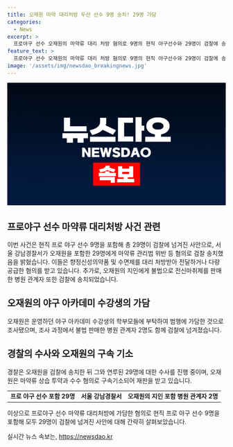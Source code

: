 ```yaml
---
title: 오재원 마약 대리처방 두산 선수 9명 송치! 29명 가담
categories:
  - News
excerpt: >
  프로야구 선수 오재원의 마약류 대리 처방 혐의로 9명의 현직 야구선수와 29명이 검찰에 송치됐다. 오재원은 다량의 마약류를 공급하고 수면제를 대신 처방받아 전달한 혐의다. 두산 베어스 소속 야구선수 9명과 트레이너 1명이 포함돼 있으며, 오재원의 아카데미 수강생의 학부모도 혐의를 받고 있다. 또한, 오재원의 지인에 의해 마약을 불법 판매한 병원 관계자 2명도 검찰 송치됐다. 오재원은 구속기소되어 재판 중이며, 지난 3월부터 이어진 수사가 계속되고 있다.
feature_text: >
  프로야구 선수 오재원의 마약류 대리 처방 혐의로 9명의 현직 야구선수와 29명이 검찰에 송치됐다. 오재원은 다량의 마약류를 공급하고 수면제를 대신 처방받아 전달한 혐의다. 두산 베어스 소속 야구선수 9명과 트레이너 1명이 포함돼 있으며, 오재원의 아카데미 수강생의 학부모도 혐의를 받고 있다. 또한, 오재원의 지인에 의해 마약을 불법 판매한 병원 관계자 2명도 검찰 송치됐다. 오재원은 구속기소되어 재판 중이며, 지난 3월부터 이어진 수사가 계속되고 있다.
image: '/assets/img/newsdao_breakingnews.jpg'
---
```


<p><img src="/assets/img/newsdao_breakingnews.jpg" alt="ontimetimes 속보" /></p>

<h2 data-ke-size="size26">프로야구 선수 마약류 대리처방 사건 관련</h2>

<p>이번 사건은 현직 프로 야구 선수 9명을 포함해 총 29명이 검찰에 넘겨진 사안으로, 서울 강남경찰서가 오재원을 포함한 29명에게 마약류 관리법 위반 등 혐의로 검찰 송치했음을 밝혔습니다. 이들은 향정신성의약품 및 수면제를 대리 처방받아 전달하거나 다량 공급한 혐의를 받고 있습니다. 추가로, 오재원의 지인에게 불법으로 전신마취제를 판매한 병원 관계자 또한 검찰에 송치되었습니다.</p>

<p data-ke-size="size16"></p>

<h2 data-ke-size="size24">오재원의 야구 아카데미 수강생의 가담</h2>

<p>오재원은 운영하던 야구 아카데미 수강생의 학부모들에 부탁하여 범행에 가담한 것으로 조사됐으며, 조사 과정에서 불법 판매한 병원 관계자 2명도 함께 검찰에 넘겨졌습니다.</p>

<p data-ke-size="size16"></p>

<h2 data-ke-size="size24">경찰의 수사와 오재원의 구속 기소</h2>

<p>경찰은 오재원을 검찰에 송치한 뒤 그와 연루된 29명에 대한 수사를 진행 중이며, 오재원은 마약류 상습 투약과 수수 혐의로 구속기소되어 재판을 받고 있습니다.</p>

<p data-ke-size="size16"></p>

<table>
  <tbody>
    <tr>
      <td style="text-align: center; height: 17px;"><b>프로 야구 선수 포함 29명</b></td>
      <td style="text-align: center;"><b>서울 강남경찰서</b></td>
      <td style="text-align: center;"><b>오재원의 지인 포함 병원 관계자 2명</b></td>
    </tr>
  </tbody>
</table>

<p data-ke-size="size16"></p>

<p>이상으로 프로야구 선수 마약류 대리처방에 가담한 혐의로 현직 프로 야구 선수 9명을 포함해 모두 29명이 검찰에 넘겨진 사안에 대해 간략히 살펴보았습니다.</p>
실시간 뉴스 속보는, <a href="https://newsdao.kr" rel="dofollow">https://newsdao.kr</a>


